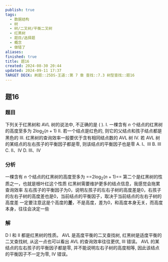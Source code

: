 ```yaml
---
publish: true
tags:
  - 数据结构
  - 树
  - 树/二叉树/平衡二叉树
  - 红黑树
  - 题目/选择题
  - 概念
  - 做错了
aliases: 
finished: true
title: 题16
created: 2024-08-30 20:44
updated: 2024-09-11 17:37
TARGET DECK: 刷题::25DS-王道::第 7 章 查找::7.3 树型查找::题16
---
```


## 题16
### 题目
下列关于红黑树和 AVL 树的说法中, 不正确的是 ( ).
I. 一棵含有 $n$ 个结点的红黑树的高度至多为 $2{\log }_{2}( {n + 1})$
II. 若一个结点是红色的, 则它的父结点和孩子结点都是黑色的
III. 红黑树的查询效率一般要优于含有相同结点数的 AVL 树
IV. 若 AVL 树的某结点的左右孩子的平衡因子都是零, 则该结点的平衡因子也是零
A. I、III 
B. III 
C. II、IV 
D. III、IV
### 分析
一棵含有 $n$ 个结点的红黑树的高度至多为 ==$2{\log }_{2}( {n + 1})$==
第二个是红黑树的性质之一，也就是根叶红这个性质
红黑树需要维护更多的结点信息，我感觉会拖累查询效率
左右孩子的平衡因子为0，说明左孩子的左右子树的高度差是0，右孩子的左右子树的高度差也是0，当前结点的平衡因子，取决于当前结点的左右子树的高度差
一定要注意这是个高度的**差**，不是高度，差为0，和高度本身无关，而高度本身，往往会决定一些
### 解
D
I 和 II 都是红黑树的性质。
AVL 是高度平衡的二叉查找树, 红黑树是适度平衡的二叉查找树, 从这一点也可以看出 AVL 的查询效率往往更优, III 错误。
AVL 的某结点的左右孩子的平衡因子都是零, 并不能说明左右子树的高度相等, 因此该结点的平衡因子不一定为零, IV 错误。


